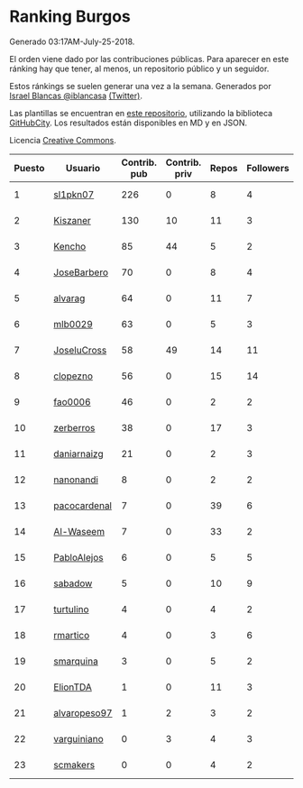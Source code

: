 # Ranking Burgos

Generado 03:17AM-July-25-2018.

El orden viene dado por las contribuciones públicas. Para aparecer en este ránking hay que tener, al menos, un repositorio público y un seguidor.

Estos ránkings se suelen generar una vez a la semana. Generados por [Israel Blancas @iblancasa](https://github.com/iblancasa/) [(Twitter)](https://twitter.com/iblancasa).

Las plantillas se encuentran en [este repositorio](https://github.com/iblancasa/GH-Spanish-Ranking), utilizando la biblioteca [GitHubCity](https://github.com/iblancasa/GitHubCity). Los resultados están disponibles en MD y en JSON.

Licencia [Creative Commons](https://creativecommons.org/licenses/by/4.0/).

| Puesto   |  Usuario  | Contrib. pub | Contrib. priv |Repos| Followers | Desde |  Avatar  |
|----------|-----------|--------------|---------------|-----|-----------|-------|----------|
|1|[sl1pkn07](https://github.com/sl1pkn07)|226|0|8|4|2010-11-01|![sl1pkn07]()|
|2|[Kiszaner](https://github.com/Kiszaner)|130|10|11|3|2014-10-08|![Kiszaner]()|
|3|[Kencho](https://github.com/Kencho)|85|44|5|2|2012-07-11|![Kencho]()|
|4|[JoseBarbero](https://github.com/JoseBarbero)|70|0|8|4|2016-02-25|![JoseBarbero]()|
|5|[alvarag](https://github.com/alvarag)|64|0|11|7|2014-11-21|![alvarag]()|
|6|[mlb0029](https://github.com/mlb0029)|63|0|5|3|2016-10-25|![mlb0029]()|
|7|[JoseluCross](https://github.com/JoseluCross)|58|49|14|11|2015-08-27|![JoseluCross]()|
|8|[clopezno](https://github.com/clopezno)|56|0|15|14|2012-02-20|![clopezno]()|
|9|[fao0006](https://github.com/fao0006)|46|0|2|2|2017-10-31|![fao0006]()|
|10|[zerberros](https://github.com/zerberros)|38|0|17|3|2013-11-13|![zerberros]()|
|11|[daniarnaizg](https://github.com/daniarnaizg)|21|0|2|3|2016-10-24|![daniarnaizg]()|
|12|[nanonandi](https://github.com/nanonandi)|8|0|2|2|2016-07-03|![nanonandi]()|
|13|[pacocardenal](https://github.com/pacocardenal)|7|0|39|6|2013-09-12|![pacocardenal]()|
|14|[Al-Waseem](https://github.com/Al-Waseem)|7|0|33|2|2013-12-26|![Al-Waseem]()|
|15|[PabloAlejos](https://github.com/PabloAlejos)|6|0|5|5|2014-10-09|![PabloAlejos]()|
|16|[sabadow](https://github.com/sabadow)|5|0|10|9|2012-02-08|![sabadow]()|
|17|[turtulino](https://github.com/turtulino)|4|0|4|2|2011-08-25|![turtulino]()|
|18|[rmartico](https://github.com/rmartico)|4|0|3|6|2012-10-11|![rmartico]()|
|19|[smarquina](https://github.com/smarquina)|3|0|5|2|2015-04-29|![smarquina]()|
|20|[ElionTDA](https://github.com/ElionTDA)|1|0|11|3|2013-09-21|![ElionTDA]()|
|21|[alvaropeso97](https://github.com/alvaropeso97)|1|2|3|2|2016-10-23|![alvaropeso97]()|
|22|[varguiniano](https://github.com/varguiniano)|0|3|4|3|2013-03-03|![varguiniano]()|
|23|[scmakers](https://github.com/scmakers)|0|0|4|2|2017-04-05|![scmakers]()|
